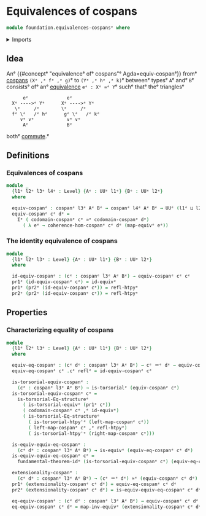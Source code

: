 # Equivalences of cospans

```agda
module foundation.equivalences-cospansᵉ where
```

<details><summary>Imports</summary>

```agda
open import foundation.cospansᵉ
open import foundation.dependent-pair-typesᵉ
open import foundation.fundamental-theorem-of-identity-typesᵉ
open import foundation.homotopy-inductionᵉ
open import foundation.morphisms-cospansᵉ
open import foundation.structure-identity-principleᵉ
open import foundation.univalenceᵉ
open import foundation.universe-levelsᵉ

open import foundation-core.equivalencesᵉ
open import foundation-core.homotopiesᵉ
open import foundation-core.identity-typesᵉ
open import foundation-core.torsorial-type-familiesᵉ
```

</details>

## Idea

Anᵉ {{#conceptᵉ "equivalenceᵉ ofᵉ cospans"ᵉ Agda=equiv-cospanᵉ}} fromᵉ
[cospans](foundation.cospans.mdᵉ) `(Xᵉ ,ᵉ fᵉ ,ᵉ g)`ᵉ to `(Yᵉ ,ᵉ hᵉ ,ᵉ k)`ᵉ betweenᵉ typesᵉ
`A`ᵉ andᵉ `B`ᵉ consistsᵉ ofᵉ anᵉ [equivalence](foundation-core.equivalences.mdᵉ)
`eᵉ : Xᵉ ≃ᵉ Y`ᵉ suchᵉ thatᵉ theᵉ trianglesᵉ

```text
      eᵉ              eᵉ
  Xᵉ ---->ᵉ Yᵉ      Xᵉ ---->ᵉ Yᵉ
   \ᵉ     /ᵉ        \ᵉ     /ᵉ
  fᵉ \ᵉ   /ᵉ hᵉ      gᵉ \ᵉ   /ᵉ kᵉ
     ∨ᵉ ∨ᵉ            ∨ᵉ ∨ᵉ
      Aᵉ              Bᵉ
```

bothᵉ [commute](foundation.commuting-triangles-of-maps.md).ᵉ

## Definitions

### Equivalences of cospans

```agda
module _
  {l1ᵉ l2ᵉ l3ᵉ l4ᵉ : Level} {Aᵉ : UUᵉ l1ᵉ} {Bᵉ : UUᵉ l2ᵉ}
  where

  equiv-cospanᵉ : cospanᵉ l3ᵉ Aᵉ Bᵉ → cospanᵉ l4ᵉ Aᵉ Bᵉ → UUᵉ (l1ᵉ ⊔ l2ᵉ ⊔ l3ᵉ ⊔ l4ᵉ)
  equiv-cospanᵉ cᵉ dᵉ =
    Σᵉ ( codomain-cospanᵉ cᵉ ≃ᵉ codomain-cospanᵉ dᵉ)
      ( λ eᵉ → coherence-hom-cospanᵉ cᵉ dᵉ (map-equivᵉ eᵉ))
```

### The identity equivalence of cospans

```agda
module _
  {l1ᵉ l2ᵉ l3ᵉ : Level} {Aᵉ : UUᵉ l1ᵉ} {Bᵉ : UUᵉ l2ᵉ}
  where

  id-equiv-cospanᵉ : (cᵉ : cospanᵉ l3ᵉ Aᵉ Bᵉ) → equiv-cospanᵉ cᵉ cᵉ
  pr1ᵉ (id-equiv-cospanᵉ cᵉ) = id-equivᵉ
  pr1ᵉ (pr2ᵉ (id-equiv-cospanᵉ cᵉ)) = refl-htpyᵉ
  pr2ᵉ (pr2ᵉ (id-equiv-cospanᵉ cᵉ)) = refl-htpyᵉ
```

## Properties

### Characterizing equality of cospans

```agda
module _
  {l1ᵉ l2ᵉ l3ᵉ : Level} {Aᵉ : UUᵉ l1ᵉ} {Bᵉ : UUᵉ l2ᵉ}
  where

  equiv-eq-cospanᵉ : (cᵉ dᵉ : cospanᵉ l3ᵉ Aᵉ Bᵉ) → cᵉ ＝ᵉ dᵉ → equiv-cospanᵉ cᵉ dᵉ
  equiv-eq-cospanᵉ cᵉ .cᵉ reflᵉ = id-equiv-cospanᵉ cᵉ

  is-torsorial-equiv-cospanᵉ :
    (cᵉ : cospanᵉ l3ᵉ Aᵉ Bᵉ) → is-torsorialᵉ (equiv-cospanᵉ cᵉ)
  is-torsorial-equiv-cospanᵉ cᵉ =
    is-torsorial-Eq-structureᵉ
      ( is-torsorial-equivᵉ (pr1ᵉ cᵉ))
      ( codomain-cospanᵉ cᵉ ,ᵉ id-equivᵉ)
      ( is-torsorial-Eq-structureᵉ
        ( is-torsorial-htpy'ᵉ (left-map-cospanᵉ cᵉ))
        ( left-map-cospanᵉ cᵉ ,ᵉ refl-htpyᵉ)
        ( is-torsorial-htpy'ᵉ (right-map-cospanᵉ cᵉ)))

  is-equiv-equiv-eq-cospanᵉ :
    (cᵉ dᵉ : cospanᵉ l3ᵉ Aᵉ Bᵉ) → is-equivᵉ (equiv-eq-cospanᵉ cᵉ dᵉ)
  is-equiv-equiv-eq-cospanᵉ cᵉ =
    fundamental-theorem-idᵉ (is-torsorial-equiv-cospanᵉ cᵉ) (equiv-eq-cospanᵉ cᵉ)

  extensionality-cospanᵉ :
    (cᵉ dᵉ : cospanᵉ l3ᵉ Aᵉ Bᵉ) → (cᵉ ＝ᵉ dᵉ) ≃ᵉ (equiv-cospanᵉ cᵉ dᵉ)
  pr1ᵉ (extensionality-cospanᵉ cᵉ dᵉ) = equiv-eq-cospanᵉ cᵉ dᵉ
  pr2ᵉ (extensionality-cospanᵉ cᵉ dᵉ) = is-equiv-equiv-eq-cospanᵉ cᵉ dᵉ

  eq-equiv-cospanᵉ : (cᵉ dᵉ : cospanᵉ l3ᵉ Aᵉ Bᵉ) → equiv-cospanᵉ cᵉ dᵉ → cᵉ ＝ᵉ dᵉ
  eq-equiv-cospanᵉ cᵉ dᵉ = map-inv-equivᵉ (extensionality-cospanᵉ cᵉ dᵉ)
```